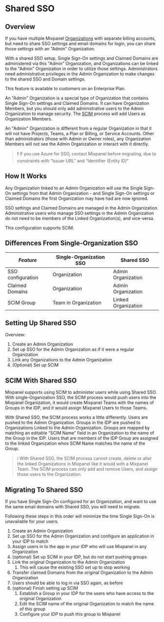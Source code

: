 # Shared SSO

## Overview

If you have multiple Mixpanel [Organizations](/docs/orgs-and-projects/organizations) with separate billing accounts, but need to share SSO settings and email domains for login, you can share those settings with an "Admin" Organization.

With a shared SSO setup, Single Sign-On settings and Claimed Domains are administered via this "Admin" Organization, and Organizations can be linked to the "Admin" Organization in order to utilize those settings. Administrators need administrative privileges in the Admin Organization to make changes to the shared SSO and Domain settings.

This feature is available to customers on an Enterprise Plan.

An "Admin" Organization is a special type of Organization that contains Single Sign-On settings and Claimed Domains. It can have Organization Members, but you should only add administrative users to the Admin Organization to manage security. The [SCIM](/docs/access-security/single-sign-on/overview#scim) process will add Users as Organization Members.

An "Admin" Organization is different from a regular Organization in that it will not have Projects, Teams, a Plan or Billing, or Service Accounts. Other than administrators (those with Admin or Owner roles), any Organization Members will not see the Admin Organization or interact with it directly.

> ❗ If you use Azure for SSO, contact Mixpanel before migrating, due to constraints with “Issuer URL” and “Identifier (Entity ID)”

## How It Works

Any Organization linked to an Admin Organization will use the Single Sign-On settings from that Admin Organization - and Single Sign-On settings or Claimed Domains the first Organization may have had are now ignored.

SSO settings and Claimed Domains are managed in the Admin Organization. Administrative users who manage SSO settings in the Admin Organization do not need to be members of the Linked Organization(s), and vice-versa.

This configuration supports SCIM.

## Differences From Single-Organization SSO

| _Feature_     | Single-Organization SSO | Shared SSO  |
| ----------- | -----------             | ----------- |
| SSO configuration    | Organization| Admin Organization|
| Claimed Domains   | Organization| Admin Organization|
| SCIM Group | Team in Organization | Linked Organization |


## Setting Up Shared SSO

Overview:

1. Create an Admin Organization
2. Set up SSO for the Admin Organization as if it were a regular Organization
3. Link any Organizations to the Admin Organization
4. (Optional) Set up SCIM

## SCIM With Shared SSO

Mixpanel supports using SCIM to administer users while using Shared SSO. With single-Organization SSO, the SCIM process would push users into the Mixpanel Organization, it would create Mixpanel Teams with the names of Groups in the IDP, and it would assign Mixpanel Users to those Teams.

With Shared SSO, the SCIM process works a little differently. Users are pushed to the Admin Organization. Groups in the IDP are pushed to Organizations Linked to the Admin Organization. Groups are mapped by matching an editable “SCIM Name” field in an Organization to the name of the Group in the IDP. Users that are members of the IDP Group are assigned to the linked Organization whos SCIM Name matches the name of the Group.

> ℹ️ With Shared SSO, the SCIM process cannot create, delete or alter the linked Organizations in Mixpanel like it would with a Mixpanel Team. The SCIM process can only add and remove Users, and assign those users to the Organization.

## Migrating To Shared SSO

If you have Single Sign-On configured for an Organization, and want to use the same email domains with Shared SSO, you will need to migrate.

Following these steps in this order will minimize the time Single Sign-On is unavailable for your users.

1. Create an Admin Organization
2. Set up SSO for the Admin Organization and configure an application in your IDP to match
3. Assign users in to the app in your IDP who will use Mixpanel in any Organization
4. (optional) Set up SCIM in your IDP, but do not start pushing groups
5. Link the original Organization to the Admin Organization
    1. This will cause the existing SSO set up to stop working
6. Transfer claimed Domains from the original Organization to the Admin Organization
7. Users should be able to log in via SSO again, as before
8. (optional) Finish setting up SCIM
    1. Establish a Group in your IDP for the users who have access to the original Organization
    2. Edit the SCIM name of the original Organization to match the name of this group
    3. Configure your IDP to push this group to Mixpanel
